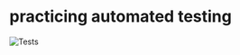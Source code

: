 # practicing automated testing

![Tests](https://github.com/Aarongold1869/test-automation/actions/workflows/tests.yml/badge.svg)